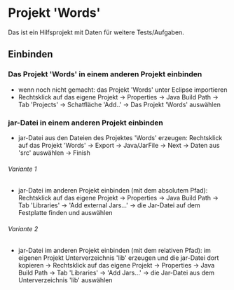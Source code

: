 # Projekt 'Words'

Das ist ein Hilfsprojekt mit Daten für weitere Tests/Aufgaben.

## Einbinden

### Das Projekt 'Words' in einem anderen Projekt einbinden

- wenn noch nicht gemacht: das Projekt 'Words' unter Eclipse importieren
- Rechtsklick auf das eigene Projekt -> Properties -> Java Build Path -> Tab 'Projects' -> Schatfläche 'Add..' -> Das Projekt 'Words' auswählen


### jar-Datei in einem anderen Projekt einbinden

- jar-Datei aus den Dateien des Projektes 'Words' erzeugen: Rechtsklick auf das Projekt 'Words' -> Export -> Java/JarFile -> Next -> Daten aus 'src' auswählen -> Finish

###### Variante 1
- jar-Datei im anderen Projekt einbinden (mit dem absolutem Pfad): Rechtsklick auf das eigene Projekt -> Properties -> Java Build Path -> Tab 'Libraries' -> 'Add external Jars...' -> die Jar-Datei auf dem Festplatte finden und auswählen

###### Variante 2
- jar-Datei im anderen Projekt einbinden (mit dem relativen Pfad): im eigenen Projekt Unterverzeichnis 'lib' erzeugen und die jar-Datei dort kopieren -> Rechtsklick auf das eigene Projekt -> Properties -> Java Build Path -> Tab 'Libraries' -> 'Add Jars...' -> die Jar-Datei aus dem Unterverzeichnis 'lib' auswählen

